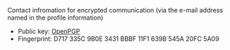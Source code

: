 Contact infromation for encrypted communication (via the e-mail address named in the profile information)

-   Public key: [OpenPGP](/src/public-key.txt)
-   Fingerprint: D717 335C 9B0E 3431 BBBF 11F1 639B 545A 20FC 5A09
